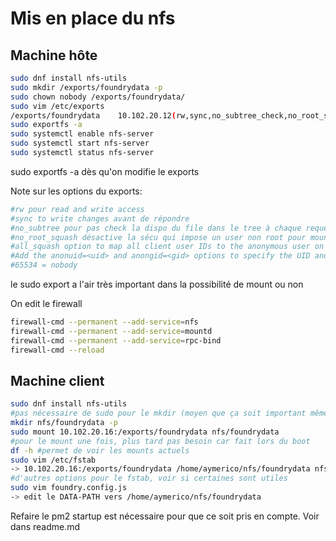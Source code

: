 # Mis en place du nfs

## Machine hôte

```bash
sudo dnf install nfs-utils
sudo mkdir /exports/foundrydata -p
sudo chown nobody /exports/foundrydata/
sudo vim /etc/exports
/exports/foundrydata    10.102.20.12(rw,sync,no_subtree_check,no_root_squash,all_squash,anonuid=65534,anongid=65534)
sudo exportfs -a
sudo systemctl enable nfs-server
sudo systemctl start nfs-server
sudo systemctl status nfs-server                                                             
```

sudo exportfs -a dès qu'on modifie le exports

Note sur les options du exports:

```bash
#rw pour read and write access
#sync to write changes avant de répondre
#no_subtree pour pas check la dispo du file dans le tree à chaque requete
#no_root_squash désactive la sécu qui impose un user non root pour mount
#all_squash option to map all client user IDs to the anonymous user on the NFS server
#Add the anonuid=<uid> and anongid=<gid> options to specify the UID and GID of the anonymous user on the NFS server
#65534 = nobody
```

le sudo export a l'air très important dans la possibilité de mount ou non

On edit le firewall

```bash
firewall-cmd --permanent --add-service=nfs
firewall-cmd --permanent --add-service=mountd
firewall-cmd --permanent --add-service=rpc-bind
firewall-cmd --reload
```

## Machine client

```bash
sudo dnf install nfs-utils
#pas nécessaire de sudo pour le mkdir (moyen que ça soit important même)
mkdir nfs/foundrydata -p
sudo mount 10.102.20.16:/exports/foundrydata nfs/foundrydata
#pour le mount une fois, plus tard pas besoin car fait lors du boot
df -h #permet de voir les mounts actuels
sudo vim /etc/fstab
-> 10.102.20.16:/exports/foundrydata /home/aymerico/nfs/foundrydata nfs rw 0 0
#d'autres options pour le fstab, voir si certaines sont utiles
sudo vim foundry.config.js
-> edit le DATA-PATH vers /home/aymerico/nfs/foundrydata
```

Refaire le pm2 startup est nécessaire pour que ce soit pris en compte.
Voir dans readme.md
